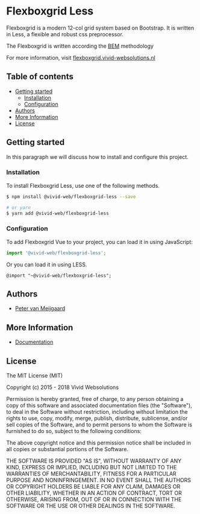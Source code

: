 # Flexboxgrid Less #
Flexboxgrid is a modern 12-col grid system based on Bootstrap.
It is written in Less, a flexible and robust css preprocessor.

The Flexboxgrid is written according the [BEM](http://getbem.com/) methodology

For more information, visit [flexboxgrid.vivid-websolutions.nl](http://flexboxgrid.vivid-websolutions.nl)

## Table of contents ##
 - [Getting started](#getting-started)
    -  [Installation](#installation)
    -  [Configuration](#configuration)
 - [Authors](#authors)
 - [More Information](#more-information)
 - [License](#license)

## Getting started ##
In this paragraph we will discuss how to install and configure this project.

### Installation ###
To install Flexboxgrid Less, use one of the following methods.
```bash
$ npm install @vivid-web/flexboxgrid-less --save

# or yarn
$ yarn add @vivid-web/flexboxgrid-less
```

### Configuration ###
To add Flexboxgrid Vue to your project, you can load it in using JavaScript:
```javascript
import '@vivid-web/flexboxgrid-less';
```

Or you can load it in using LESS.
```less
@import "~@vivid-web/flexboxgrid-less";
```

## Authors ##
 - [Peter van Meijgaard](https://github.com/petervmeijgaard)

## More Information ##
  -  [Documentation](http://flexboxgrid.vivid-websolutions.nl)

## License ##
The MIT License (MIT)

Copyright (c) 2015 - 2018 Vivid Websolutions

Permission is hereby granted, free of charge, to any person obtaining a copy
of this software and associated documentation files (the "Software"), to deal
in the Software without restriction, including without limitation the rights
to use, copy, modify, merge, publish, distribute, sublicense, and/or sell
copies of the Software, and to permit persons to whom the Software is
furnished to do so, subject to the following conditions:

The above copyright notice and this permission notice shall be included in all
copies or substantial portions of the Software.

THE SOFTWARE IS PROVIDED "AS IS", WITHOUT WARRANTY OF ANY KIND, EXPRESS OR
IMPLIED, INCLUDING BUT NOT LIMITED TO THE WARRANTIES OF MERCHANTABILITY,
FITNESS FOR A PARTICULAR PURPOSE AND NONINFRINGEMENT. IN NO EVENT SHALL THE
AUTHORS OR COPYRIGHT HOLDERS BE LIABLE FOR ANY CLAIM, DAMAGES OR OTHER
LIABILITY, WHETHER IN AN ACTION OF CONTRACT, TORT OR OTHERWISE, ARISING FROM,
OUT OF OR IN CONNECTION WITH THE SOFTWARE OR THE USE OR OTHER DEALINGS IN THE
SOFTWARE.
